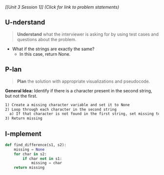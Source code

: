 *[[Unit 3 Session 1]] (Click for link to problem statements)*

## U-nderstand
 
> **Understand** what the interviewer is asking for by using test cases and questions about the problem.

- What if the strings are exactly the same?
  - In this case, return None.

## P-lan

> **Plan** the solution with appropriate visualizations and pseudocode.

**General Idea:** Identify if there is a character present in the second string, but not the first.

```markdown
1) Create a missing character variable and set it to None
2) Loop through each character in the second string
  a) If that character is not found in the first string, set missing to that character
3) Return missing
```

## I-mplement

```python
def find_difference(s1, s2):
	missing = None
	for char in s2:
		if char not in s1:
			missing = char
	return missing
```